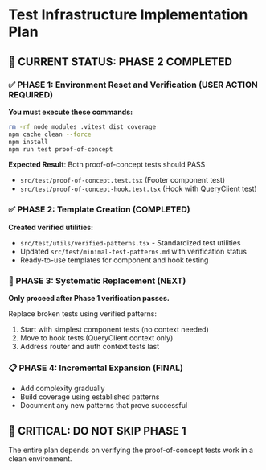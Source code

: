 # Test Infrastructure Implementation Plan

## 🎯 CURRENT STATUS: PHASE 2 COMPLETED

### ✅ PHASE 1: Environment Reset and Verification (USER ACTION REQUIRED)

**You must execute these commands:**
```bash
rm -rf node_modules .vitest dist coverage
npm cache clean --force
npm install
npm run test proof-of-concept
```

**Expected Result**: Both proof-of-concept tests should PASS
- `src/test/proof-of-concept.test.tsx` (Footer component test)
- `src/test/proof-of-concept-hook.test.tsx` (Hook with QueryClient test)

### ✅ PHASE 2: Template Creation (COMPLETED)

**Created verified utilities:**
- `src/test/utils/verified-patterns.tsx` - Standardized test utilities
- Updated `src/test/minimal-test-patterns.md` with verification status
- Ready-to-use templates for component and hook testing

### 🔄 PHASE 3: Systematic Replacement (NEXT)

**Only proceed after Phase 1 verification passes.**

Replace broken tests using verified patterns:
1. Start with simplest component tests (no context needed)
2. Move to hook tests (QueryClient context only)
3. Address router and auth context tests last

### 📋 PHASE 4: Incremental Expansion (FINAL)
- Add complexity gradually
- Build coverage using established patterns
- Document any new patterns that prove successful

## 🚨 CRITICAL: DO NOT SKIP PHASE 1

The entire plan depends on verifying the proof-of-concept tests work in a clean environment.